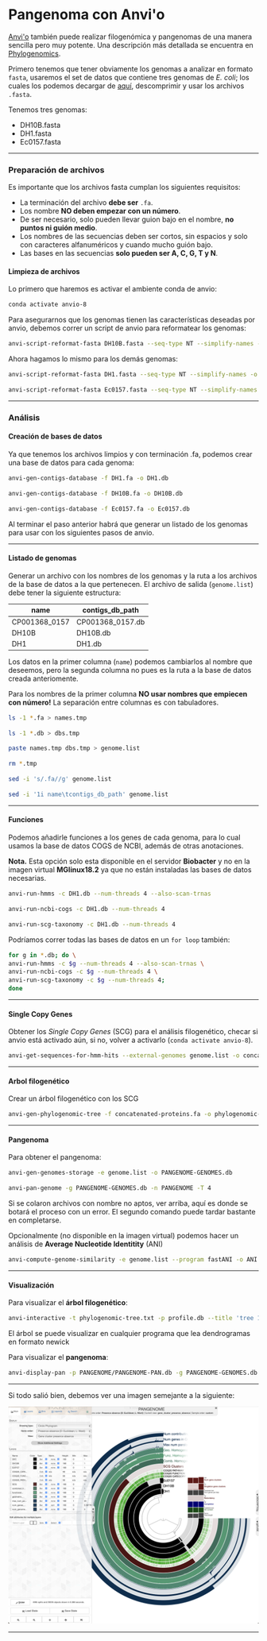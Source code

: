 # Pangenoma con Anvi'o

[Anvi'o](https://anvio.org/) también puede realizar filogenómica y pangenomas de una manera sencilla pero muy potente. Una descripción más detallada se encuentra en [Phylogenomics](https://merenlab.org/2017/06/07/phylogenomics/).

Primero tenemos que tener obviamente los genomas a analizar en formato `fasta`, usaremos el set de datos que contiene tres genomas de *E. coli*; los cuales los podemos decargar de [aquí](https://drive.google.com/file/d/1OSoJIfb7kkdGx4rJrfHHKYqy-d_Ucejw/view?usp=share_link), descomprimir y usar los archivos `.fasta`.

Tenemos tres genomas:
- DH10B.fasta
- DH1.fasta
- Ec0157.fasta
***
### Preparación de archivos
Es importante que los archivos fasta cumplan los siguientes requisitos:
- La terminación del archivo **debe ser** `.fa`.
- Los nombre **NO deben empezar con un número**.
- De ser necesario, solo pueden llevar guion bajo en el nombre, **no puntos ni guión medio**.
- Los nombres de las secuencias deben ser cortos, sin espacios y solo con caracteres alfanuméricos y cuando mucho guión bajo.
- Las bases en las secuencias **solo pueden ser A, C, G, T y N**.

#### Limpieza de archivos
Lo primero que haremos es activar el ambiente conda de anvio:

```bash
conda activate anvio-8
```
Para asegurarnos que los genomas tienen las características deseadas por anvio, debemos correr un script de anvio para reformatear los genomas:

```bash
anvi-script-reformat-fasta DH10B.fasta --seq-type NT --simplify-names -o DH10B.fa
```
Ahora hagamos lo mismo para los demás genomas:
```bash
anvi-script-reformat-fasta DH1.fasta --seq-type NT --simplify-names -o DH1.fa
```
```bash
anvi-script-reformat-fasta Ec0157.fasta --seq-type NT --simplify-names -o Ec0157.fa
```
***
### Análisis
#### Creación de bases de datos
Ya que tenemos los archivos limpios y con terminación .fa, podemos crear una base de datos para cada genoma:

```bash
anvi-gen-contigs-database -f DH1.fa -o DH1.db
```
```bash
anvi-gen-contigs-database -f DH10B.fa -o DH10B.db
```
```bash
anvi-gen-contigs-database -f Ec0157.fa -o Ec0157.db
```

Al terminar el paso anterior habrá que generar un listado de los genomas para usar con los siguientes pasos de anvio.
***
#### Listado de genomas

Generar un archivo con los nombres de los genomas y la ruta a los archivos de la base de datos a la que pertenecen. El archivo de salida (`genome.list`) debe tener la siguiente estructura:

| name | contigs_db_path |
| --- | --- |
| CP001368_0157 | CP001368_0157.db |
| DH10B | DH10B.db |
| DH1 | DH1.db |

Los datos en la primer columna (`name`) podemos cambiarlos al nombre que deseemos, pero la segunda columna no pues es la ruta a la base de datos creada anteriomente.

Para los nombres de la primer columna **NO usar nombres que empiecen con número!** La separación entre columnas es con tabuladores.

```bash
ls -1 *.fa > names.tmp
```
```bash
ls -1 *.db > dbs.tmp
```
```bash
paste names.tmp dbs.tmp > genome.list
```
```bash
rm *.tmp
```
```bash
sed -i 's/.fa//g' genome.list
```
```bash
sed -i '1i name\tcontigs_db_path' genome.list
```

***
#### Funciones
Podemos añadirle funciones a los genes de cada genoma, para lo cual usamos la base de datos COGS de NCBI, además de otras anotaciones.

**Nota.** Esta opción solo esta disponible en el servidor **Biobacter** y no en la imagen virtual **MGlinux18.2** ya que no están instaladas las bases de datos necesarias.

```bash
anvi-run-hmms -c DH1.db --num-threads 4 --also-scan-trnas
```
```bash
anvi-run-ncbi-cogs -c DH1.db --num-threads 4
```
```bash
anvi-run-scg-taxonomy -c DH1.db --num-threads 4
```
Podríamos correr todas las bases de datos en un `for loop` también:
```bash
for g in *.db; do \
anvi-run-hmms -c $g --num-threads 4 --also-scan-trnas \
anvi-run-ncbi-cogs -c $g --num-threads 4 \
anvi-run-scg-taxonomy -c $g --num-threads 4;
done
```
***
#### Single Copy Genes
Obtener los *Single Copy Genes* (SCG) para el análisis filogenético, checar si anvio está activado aún, si no, volver a activarlo (`conda activate anvio-8`).

```bash
anvi-get-sequences-for-hmm-hits --external-genomes genome.list -o concatenated-proteins.fa --hmm-source Bacteria_71 --return-best-hit --get-aa-sequences --concatenate
```
***
#### Arbol filogenético
Crear un árbol filogenético con los SCG

```bash
anvi-gen-phylogenomic-tree -f concatenated-proteins.fa -o phylogenomic-tree.txt
```
***
#### Pangenoma
Para obtener el pangenoma:
```bash
anvi-gen-genomes-storage -e genome.list -o PANGENOME-GENOMES.db
```
```bash
anvi-pan-genome -g PANGENOME-GENOMES.db -n PANGENOME -T 4
```
Si se colaron archivos con nombre no aptos, ver arriba, aquí es donde se botará el proceso con un error. El segundo comando puede tardar bastante en completarse.

Opcionalmente (no disponible en la imagen virtual) podemos hacer un análisis de **Average Nucleotide Identitity** (ANI)

```bash
anvi-compute-genome-similarity -e genome.list --program fastANI -o ANI -p PANGENOME/PANGENOME-PAN.db -T 4
```
***
#### Visualización
Para visualizar el **árbol filogenético**:
```bash
anvi-interactive -t phylogenomic-tree.txt -p profile.db --title 'tree 1' --manual
```

El árbol se puede visualizar en cualquier programa que lea dendrogramas en formato newick

Para visualizar el **pangenoma**:
```bash
anvi-display-pan -p PANGENOME/PANGENOME-PAN.db -g PANGENOME-GENOMES.db
```
***
Si todo salió bien, debemos ver una imagen semejante a la siguiente:

![Pangenoma](ecoli_pangenome.png)
***
